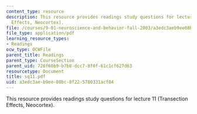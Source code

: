 ```yaml
---
content_type: resource
description: This resource provides readings study questions for lecture 11 (Transection
  Effects, Neocortex).
file: /courses/9-01-neuroscience-and-behavior-fall-2003/a3edc3aeb9ee08bc8f225780331acf04_sq11.pdf
file_type: application/pdf
learning_resource_types:
- Readings
ocw_type: OCWFile
parent_title: Readings
parent_type: CourseSection
parent_uid: 726f60b9-b7b8-dcc7-8f0f-61c1cf627d63
resourcetype: Document
title: sq11.pdf
uid: a3edc3ae-b9ee-08bc-8f22-5780331acf04
---
```

This resource provides readings study questions for lecture 11 (Transection Effects, Neocortex).

